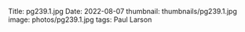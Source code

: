 Title: pg239.1.jpg
Date: 2022-08-07
thumbnail: thumbnails/pg239.1.jpg
image: photos/pg239.1.jpg
tags: Paul Larson

